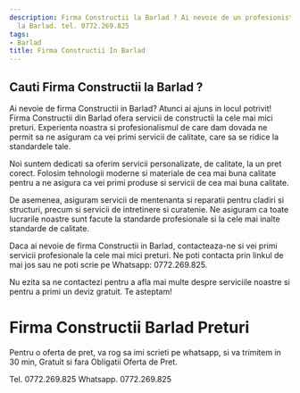 ```yaml
---
description: Firma Constructii la Barlad ? Ai nevoie de un profesionist in Firma Constructii
  la Barlad. tel. 0772.269.825
tags:
- Barlad
title: Firma Constructii In Barlad
---
```



## Cauti Firma Constructii la Barlad ?

Ai nevoie de firma Constructii in Barlad? Atunci ai ajuns in locul potrivit! 
Firma Constructii din Barlad ofera servicii de constructii la cele mai mici preturi. Experienta noastra si profesionalismul de care dam dovada ne permit sa ne asiguram ca vei primi servicii de calitate, care sa se ridice la standardele tale. 

Noi suntem dedicati sa oferim servicii personalizate, de calitate, la un pret corect. Folosim tehnologii moderne si materiale de cea mai buna calitate pentru a ne asigura ca vei primi produse si servicii de cea mai buna calitate. 

De asemenea, asiguram servicii de mentenanta si reparatii pentru cladiri si structuri, precum si servicii de intretinere si curatenie. Ne asiguram ca toate lucrarile noastre sunt facute la standarde profesionale si la cele mai inalte standarde de calitate. 

Daca ai nevoie de firma Constructii in Barlad, contacteaza-ne si vei primi servicii profesionale la cele mai mici preturi. Ne poti contacta prin linkul de mai jos sau ne poti scrie pe Whatsapp: 0772.269.825. 

Nu ezita sa ne contactezi pentru a afla mai multe despre serviciile noastre si pentru a primi un deviz gratuit. Te asteptam!

# Firma Constructii Barlad Preturi
Pentru o oferta de pret, va rog sa imi scrieti pe whatsapp, si va trimitem in 30 min, Gratuit si fara Obligatii Oferta de Pret.

Tel. 0772.269.825
Whatsapp. 0772.269.825